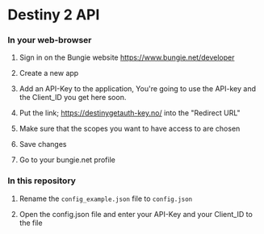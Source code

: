 # Destiny 2 API

### In your web-browser
1. Sign in on the Bungie website https://www.bungie.net/developer

2. Create a new app

3. Add an API-Key to the application, You're going to use the API-key and the Client_ID you get here soon.

4. Put the link; https://destinygetauth-key.no/ into the "Redirect URL"

5. Make sure that the scopes you want to have access to are chosen

6. Save changes

7. Go to your bungie.net profile

### In this repository

1. Rename the `config_example.json` file to `config.json`

2. Open the config.json file and enter your API-Key and your Client_ID to the file
